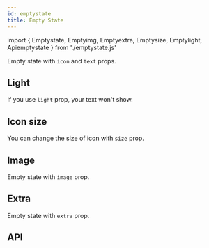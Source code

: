 ```yaml
---
id: emptystate
title: Empty State
---
```


import { Emptystate, Emptyimg, Emptyextra, Emptysize, Emptylight, Apiemptystate } from './emptystate.js'


<p>Empty state with <code>icon</code> and <code>text</code> props. </p>
<Emptystate></Emptystate>

## Light

<p>If you use <code>light</code> prop, your text won't show. </p>
<Emptylight></Emptylight>

## Icon size

<p>You can change the size of icon with <code>size</code> prop. </p>
<Emptysize></Emptysize>

## Image

<p>Empty state with <code>image</code> prop.</p>
<Emptyimg></Emptyimg>

## Extra

<p>Empty state with <code>extra</code> prop.</p>
<Emptyextra></Emptyextra>

## API

<Apiemptystate></Apiemptystate>


